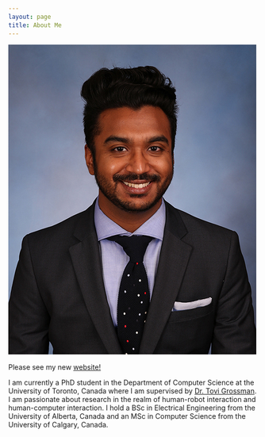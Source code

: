 ```yaml
---
layout: page
title: About Me
---
```


![Me](img/Mahadevan_Karthik.jpg)

Please see my new [website!](karthikmahadevan.ca)

I am currently a PhD student in the Department of Computer Science at the University of Toronto, Canada where I am supervised by [Dr. Tovi Grossman](http://tovigrossman.com). I am passionate about research in the realm of human-robot interaction and human-computer interaction. I hold a BSc in Electrical Engineering from the University of Alberta, Canada and an MSc in Computer Science from the University of Calgary, Canada.